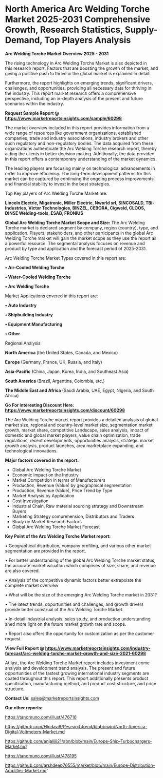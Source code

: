 # North America Arc Welding Torche Market 2025-2031 Comprehensive Growth, Research Statistics, Supply-Demand,  Top Players Analysis

<Strong> Arc Welding Torche Market Overview 2025 - 2031</strong>

The rising technology in Arc Welding Torche Market is also depicted in this research report. Factors that are boosting the growth of the market, and giving a positive push to thrive in the global market is explained in detail.

Furthermore, the report highlights on emerging trends, significant drivers, challenges, and opportunities, providing all necessary data for thriving in the industry. This report market research offers a comprehensive perspective, including an in-depth analysis of the present and future scenarios within the industry.

<strong>Request Sample Report @ <a href=https://www.marketreportsinsights.com/sample/60298>https://www.marketreportsinsights.com/sample/60298</a></strong>

The market overview included in this report provides information from a wide range of resources like government organizations, established companies, trade and industry associations, industry brokers and other such regulatory and non-regulatory bodies. The data acquired from these organizations authenticate the Arc Welding Torche research report, thereby aiding the clients in better decision making. Additionally, the data provided in this report offers a contemporary understanding of the market dynamics.

The leading players are focusing mainly on technological advancements in order to improve efficiency. The long-term development patterns for this market can be captured by continuing the ongoing process improvements and financial stability to invest in the best strategies.

Top Key players of Arc Welding Torche Market are:

<strong>Lincoln Electric, Migatronic, Miller Electric, Nworld srl, SINCOSALD, TBi-Industries, Victor Technologies, BINZEL, CEBORA, Cigweld, CLOOS, DINSE Welding-tools, ESAB, FRONIUS</strong>

<strong><b>Global Arc Welding Torche Market Scope and Size:</b></strong>
The Arc Welding Torche market is declared segment by company, region (country), type, and application. Players, stakeholders, and other participants in the global Arc Welding Torche market will gain the market scope as they use the report as a powerful resource. The segmental analysis focuses on revenue and product by type and application and the forecast period of 2025-2031.

Arc Welding Torche Market Types covered in this report are:

<strong>• Air-Cooled Welding Torche

• Water-Cooled Welding Torche

• Arc Welding Torche</strong>

Market Applications covered in this report are:

<strong>• Auto Industry

• Shipbuilding Industry

• Equipment Manufacturing

• Other</strong> 

Regional Analysis

<strong>North America</strong> (the United States, Canada, and Mexico)

<strong>Europe</strong> (Germany, France, UK, Russia, and Italy)

<strong>Asia-Pacific</strong> (China, Japan, Korea, India, and Southeast Asia)

<strong>South America</strong> (Brazil, Argentina, Colombia, etc.)

<strong>The Middle East and Africa</strong> (Saudi Arabia, UAE, Egypt, Nigeria, and South Africa)

<strong>Go For Interesting Discount Here: <a href=https://www.marketreportsinsights.com/discount/60298>https://www.marketreportsinsights.com/discount/60298</a></strong>

The Arc Welding Torche market report provides a detailed analysis of global market size, regional and country-level market size, segmentation market growth, market share, competitive Landscape, sales analysis, impact of domestic and global market players, value chain optimization, trade regulations, recent developments, opportunities analysis, strategic market growth analysis, product launches, area marketplace expanding, and technological innovations.

<strong><b>Major factors covered in the report:</b></strong>
<ul>
  <li>Global Arc Welding Torche Market </li>
  <li>Economic Impact on the Industry</li>
  <li>Market Competition in terms of Manufacturers</li>
  <li>Production, Revenue (Value) by geographical segmentation</li>
  <li>Production, Revenue (Value), Price Trend by Type</li>
  <li>Market Analysis by Application</li>
  <li>Cost Investigation</li>
  <li>Industrial Chain, Raw material sourcing strategy and Downstream Buyers</li>
  <li>Marketing Strategy comprehension, Distributors and Traders</li>
  <li>Study on Market Research Factors</li>
  <li>Global Arc Welding Torche Market Forecast</li>
</ul>

<strong><b>Key Point of the Arc Welding Torche Market report:</b></strong>

• Geographical distribution, company profiling, and various other market segmentation are provided in the report.

• For better understanding of the global Arc Welding Torche market status, the accurate market valuation which comprises of size, share, and revenue are also covered.

• Analysis of the competitive dynamic factors better extrapolate the complete market overview

• What will be the size of the emerging Arc Welding Torche market in 2031?

• The latest trends, opportunities and challenges, and growth drivers provide better construal of the Arc Welding Torche Market.

• In-detail industrial analysis, sales study, and production understanding shed more light on the future market growth rate and scope.

• Report also offers the opportunity for customization as per the customer request.

<strong><b>View Full Report @ <a href=https://www.marketreportsinsights.com/industry-forecast/arc-welding-torche-market-growth-and-size-2021-60298>https://www.marketreportsinsights.com/industry-forecast/arc-welding-torche-market-growth-and-size-2021-60298</a></b></strong>


At last, the Arc Welding Torche Market report includes investment come analysis and development trend analysis. The present and future opportunities of the fastest growing international industry segments are coated throughout this report. This report additionally presents product specification, manufacturing method, and product cost structure, and price structure.

<strong>Contact Us:</strong>
sales@marketreportsinsights.com

<strong>Our other reports:</strong>

<a href=https://tanomuno.com/illust/476716>https://tanomuno.com/illust/476716</a>

<a href=https://github.com/Hindavi9/Researchtrend/blob/main/North-America-Digital-Voltmeters-Market.md>https://github.com/Hindavi9/Researchtrend/blob/main/North-America-Digital-Voltmeters-Market.md</a>

<a href=https://github.com/anjaliiii21/abn/blob/main/Europe-Ship-Turbochargers-Market.md>https://github.com/anjaliiii21/abn/blob/main/Europe-Ship-Turbochargers-Market.md</a>

<a href=https://tanomuno.com/illust/478195>https://tanomuno.com/illust/478195</a>

<a href=https://github.com/arshdeep76555/market/blob/main/Europe-Distribution-Amplifier-Market.md>https://github.com/arshdeep76555/market/blob/main/Europe-Distribution-Amplifier-Market.md</a>"
